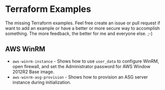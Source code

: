 # Terraform Examples

The missing Terraform examples.  Feel free create an issue or pull request if want to add an example or have a 
better or more secure way to accomplish something. The more feedback, the better for me and everyone else. ;-)

## AWS WinRM

- `aws-winrm-instance` - Shows how to use `user_data` to configure WinRM, open firewall, and set the Administrator 
password for AWS Window 2012R2 Base image.
- `aws-winrm-asg-provision` - Shows how to provision an ASG server instance during initialization. 
